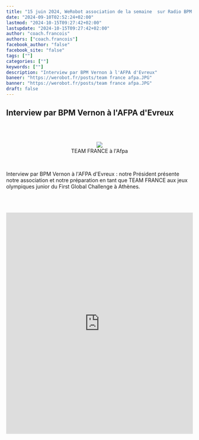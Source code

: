 ```yaml
---
title: "15 juin 2024, WeRobot association de la semaine  sur Radio BPM Vernon"
date: "2024-09-10T02:52:24+02:00"
lastmod: "2024-10-15T09:27:42+02:00"
lastupdate: "2024-10-15T09:27:42+02:00"
author: "coach.francois"
authors: ["coach.francois"]
facebook_author: "false"
facebook_site: "false"
tags: [""]
categories: [""]
keywords: [""]
description: "Interview par BPM Vernon à l'AFPA d'Evreux"
baneer: "https://werobot.fr/posts/team france afpa.JPG"
banner: "https://werobot.fr/posts/team france afpa.JPG"
draft: false
---
```

## Interview par BPM Vernon à l'AFPA d'Evreux

<br><br>
<center>
<div style="width: 100%; max-width: 400px;">
<figure>
<img src="https://werobot.fr/posts/team france afpa.JPG">
<figcaption>TEAM FRANCE à l'Afpa</figcaption>
</figure>
</div>
</center>
<br>

Interview par BPM Vernon à l'AFPA d'Evreux : notre Président présente notre association et notre préparation en tant que TEAM FRANCE aux jeux olympiques junior du First Global Challenge à Athènes.
<br>

<br><br>
<iframe width="100%" height="597"src="https://www.youtube.com/embed/VZNkaO2lQJE?cc_load_policy=1&cc_lang_pref=fr&hl=fr-FR&autohide=2&wmode=transparent" allowfullscreen="true" style="border:0"></iframe>















